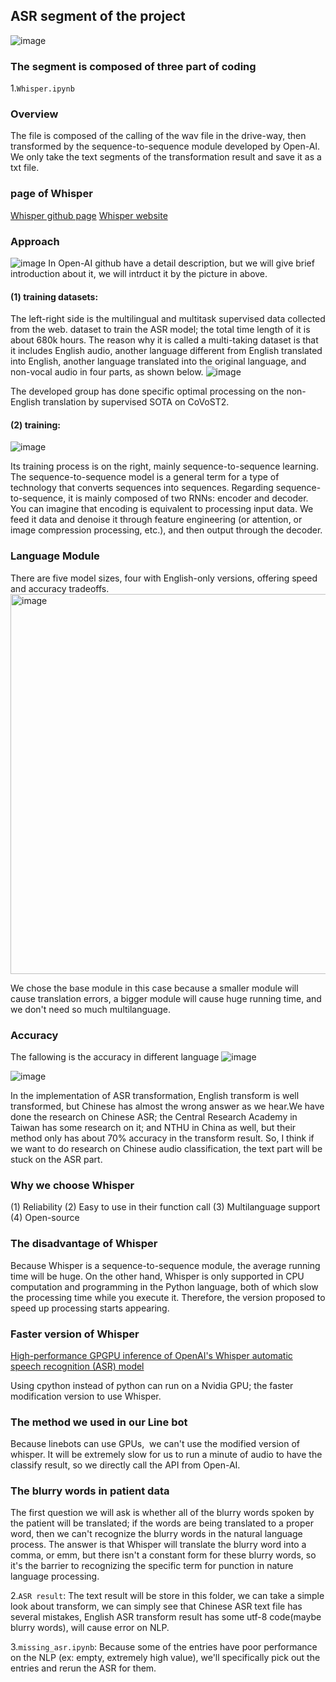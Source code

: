 ## ASR segment of the project
![image](https://github.com/ZiJun0502/Alzheimer-Diagnosis-Speech/assets/106430645/d60718b9-db20-4232-937b-2af7370aaed4)

### The segment is composed of three part of coding
1.`Whisper.ipynb`
### Overview
The file is composed of the calling of the wav file in the drive-way, then transformed by the sequence-to-sequence module developed by Open-AI. We only take the text segments of the transformation result and save it as a txt file.
### page of Whisper
[Whisper github page](https://github.com/openai/whisper)
[Whisper website](https://openai.com/research/whisper)
### Approach
![image](https://github.com/ZiJun0502/Alzheimer-Diagnosis-Speech/assets/106430645/55a60af3-146c-4e29-814c-94237eba2d62)
In Open-AI github have a detail description, but we will give brief introduction about it, we will intrduct it by the picture in above.

#### (1) training datasets:
The left-right side is the multilingual and multitask supervised data collected from the web. dataset to train the ASR model; the total time length of it is about 680k hours. The reason why it is called a multi-taking dataset is that it includes English audio, another language different from English translated into English, another language translated into the original language, and non-vocal audio in four parts, as shown below. 
![image](https://github.com/ZiJun0502/Alzheimer-Diagnosis-Speech/assets/106430645/be6433c0-84f0-43f8-9309-db6c4848db09)

The developed group has done specific optimal processing on the non-English translation by supervised SOTA on CoVoST2.
#### (2) training:
![image](https://github.com/ZiJun0502/Alzheimer-Diagnosis-Speech/assets/106430645/69648582-6180-49a2-9456-8f4c289e006f)

Its training process is on the right, mainly sequence-to-sequence learning. The sequence-to-sequence model is a general term for a type of technology that converts sequences into sequences. Regarding sequence-to-sequence, it is mainly composed of two RNNs: encoder and decoder. You can imagine that encoding is equivalent to processing input data. We feed it data and denoise it through feature engineering (or attention, or image compression processing, etc.), and then output through the decoder.
### Language Module 
There are five model sizes, four with English-only versions, offering speed and accuracy tradeoffs.
<img width="608" alt="image" src="https://github.com/ZiJun0502/Alzheimer-Diagnosis-Speech/assets/106430645/ab9b853c-6d6d-4d2b-a29b-854bc6cf6681">

We chose the base module in this case because a smaller module will cause translation errors, a bigger module will cause huge running time, and we don't need so much multilanguage.
### Accuracy
The fallowing is the accuracy in different language
![image](https://github.com/ZiJun0502/Alzheimer-Diagnosis-Speech/assets/106430645/4f081855-480f-4263-8532-cb81ee2947a8)

![image](https://github.com/ZiJun0502/Alzheimer-Diagnosis-Speech/assets/106430645/c1f6ad52-39ae-418e-b928-19c6b6883c5d)

In the implementation of ASR transformation, English transform is well transformed, but Chinese has almost the wrong answer as we hear.We have done the research on Chinese ASR; the Central Research Academy in Taiwan has some research on it; and NTHU in China as well, but their method only has about 70% accuracy in the transform result.
So, I think if we want to do research on Chinese audio classification, the text part will be stuck on the ASR part.
### Why we choose Whisper
(1) Reliability
(2) Easy to use in their function call
(3) Multilanguage support
(4) Open-source
### The disadvantage of Whisper
Because Whisper is a sequence-to-sequence module, the average running time will be huge.
On the other hand, Whisper is only supported in CPU computation and programming in the Python language, both of which slow the processing time while you execute it. Therefore, the version proposed to speed up processing starts appearing.
### Faster version of Whisper
[High-performance GPGPU inference of OpenAI's Whisper automatic speech recognition (ASR) model](https://github.com/Const-me/Whisper)

Using cpython instead of python can run on a Nvidia GPU; the faster modification version to use Whisper.
### The method we used in our Line bot
Because linebots can use GPUs,  we can't use the modified version of whisper. It will be extremely slow for us to run a minute of audio to have the classify result, so we directly call the API from Open-AI.
### The blurry words in patient data
The first question we will ask is whether all of the blurry words spoken by the patient will be translated; if the words are being translated to a proper word, then we can't recognize the blurry words in the natural language process.
The answer is that Whisper will translate the blurry word into a comma, or emm, but there isn't a constant form for these blurry words, so it's the barrier to recognizing the specific term for punction in nature language processing.

2.`ASR result`:
The text result will be store in this folder, we can take a simple look about transform, we can simply see that Chinese ASR text file has several mistakes, English ASR transform result has some utf-8 code(maybe blurry words), will cause error on NLP.

3.`missing_asr.ipynb`:
Because some of the entries have poor performance on the NLP (ex: empty, extremely high value), we'll specifically pick out the entries and rerun the ASR for them.

